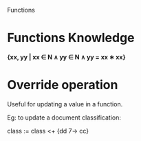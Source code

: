 Functions

# Functions Knowledge

**{xx, yy | xx ∈ N ∧ yy ∈ N ∧ yy = xx ∗ xx}**

# Override operation

Useful for updating a value in a function.

Eg: to update a document classification:

class := class <+ {dd 7→ cc}

